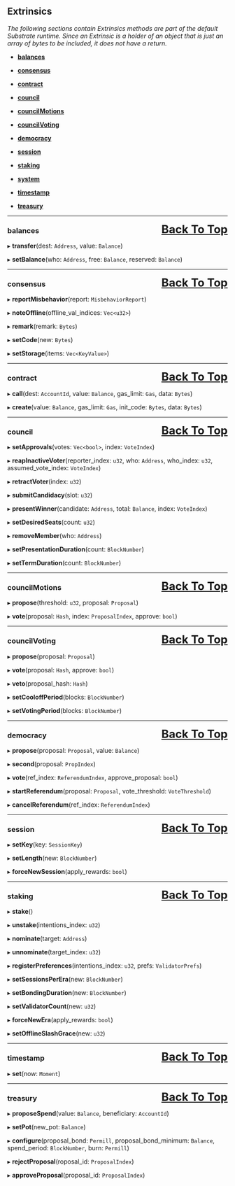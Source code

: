 ## <a id='top' style='text-decoration: none;'>Extrinsics

_The following sections contain Extrinsics methods are part of the default Substrate runtime. Since an Extrinsic is a holder of an object that is just an array of bytes to be included, it does not have a return._
- **[balances](#balances)**

- **[consensus](#consensus)**

- **[contract](#contract)**

- **[council](#council)**

- **[councilMotions](#councilMotions)**

- **[councilVoting](#councilVoting)**

- **[democracy](#democracy)**

- **[session](#session)**

- **[staking](#staking)**

- **[system](#system)**

- **[timestamp](#timestamp)**

- **[treasury](#treasury)**


___
<a href='#top' style='float: right; font-size: 1.6rem; font-weight: bold;'>Back To Top</a>

### <a id='balances'></a>balances

▸ **transfer**(dest: `Address`, value: `Balance`)

▸ **setBalance**(who: `Address`, free: `Balance`, reserved: `Balance`)

___
<a href='#top' style='float: right; font-size: 1.6rem; font-weight: bold;'>Back To Top</a>

### <a id='consensus'></a>consensus

▸ **reportMisbehavior**(report: `MisbehaviorReport`)

▸ **noteOffline**(offline_val_indices: `Vec<u32>`)

▸ **remark**(remark: `Bytes`)

▸ **setCode**(new: `Bytes`)

▸ **setStorage**(items: `Vec<KeyValue>`)

___
<a href='#top' style='float: right; font-size: 1.6rem; font-weight: bold;'>Back To Top</a>

### <a id='contract'></a>contract

▸ **call**(dest: `AccountId`, value: `Balance`, gas_limit: `Gas`, data: `Bytes`)

▸ **create**(value: `Balance`, gas_limit: `Gas`, init_code: `Bytes`, data: `Bytes`)

___
<a href='#top' style='float: right; font-size: 1.6rem; font-weight: bold;'>Back To Top</a>

### <a id='council'></a>council

▸ **setApprovals**(votes: `Vec<bool>`, index: `VoteIndex`)

▸ **reapInactiveVoter**(reporter_index: `u32`, who: `Address`, who_index: `u32`, assumed_vote_index: `VoteIndex`)

▸ **retractVoter**(index: `u32`)

▸ **submitCandidacy**(slot: `u32`)

▸ **presentWinner**(candidate: `Address`, total: `Balance`, index: `VoteIndex`)

▸ **setDesiredSeats**(count: `u32`)

▸ **removeMember**(who: `Address`)

▸ **setPresentationDuration**(count: `BlockNumber`)

▸ **setTermDuration**(count: `BlockNumber`)

___
<a href='#top' style='float: right; font-size: 1.6rem; font-weight: bold;'>Back To Top</a>

### <a id='councilMotions'></a>councilMotions

▸ **propose**(threshold: `u32`, proposal: `Proposal`)

▸ **vote**(proposal: `Hash`, index: `ProposalIndex`, approve: `bool`)

___
<a href='#top' style='float: right; font-size: 1.6rem; font-weight: bold;'>Back To Top</a>

### <a id='councilVoting'></a>councilVoting

▸ **propose**(proposal: `Proposal`)

▸ **vote**(proposal: `Hash`, approve: `bool`)

▸ **veto**(proposal_hash: `Hash`)

▸ **setCooloffPeriod**(blocks: `BlockNumber`)

▸ **setVotingPeriod**(blocks: `BlockNumber`)

___
<a href='#top' style='float: right; font-size: 1.6rem; font-weight: bold;'>Back To Top</a>

### <a id='democracy'></a>democracy

▸ **propose**(proposal: `Proposal`, value: `Balance`)

▸ **second**(proposal: `PropIndex`)

▸ **vote**(ref_index: `ReferendumIndex`, approve_proposal: `bool`)

▸ **startReferendum**(proposal: `Proposal`, vote_threshold: `VoteThreshold`)

▸ **cancelReferendum**(ref_index: `ReferendumIndex`)

___
<a href='#top' style='float: right; font-size: 1.6rem; font-weight: bold;'>Back To Top</a>

### <a id='session'></a>session

▸ **setKey**(key: `SessionKey`)

▸ **setLength**(new: `BlockNumber`)

▸ **forceNewSession**(apply_rewards: `bool`)

___
<a href='#top' style='float: right; font-size: 1.6rem; font-weight: bold;'>Back To Top</a>

### <a id='staking'></a>staking

▸ **stake**()

▸ **unstake**(intentions_index: `u32`)

▸ **nominate**(target: `Address`)

▸ **unnominate**(target_index: `u32`)

▸ **registerPreferences**(intentions_index: `u32`, prefs: `ValidatorPrefs`)

▸ **setSessionsPerEra**(new: `BlockNumber`)

▸ **setBondingDuration**(new: `BlockNumber`)

▸ **setValidatorCount**(new: `u32`)

▸ **forceNewEra**(apply_rewards: `bool`)

▸ **setOfflineSlashGrace**(new: `u32`)

___
<a href='#top' style='float: right; font-size: 1.6rem; font-weight: bold;'>Back To Top</a>

### <a id='timestamp'></a>timestamp

▸ **set**(now: `Moment`)

___
<a href='#top' style='float: right; font-size: 1.6rem; font-weight: bold;'>Back To Top</a>

### <a id='treasury'></a>treasury

▸ **proposeSpend**(value: `Balance`, beneficiary: `AccountId`)

▸ **setPot**(new_pot: `Balance`)

▸ **configure**(proposal_bond: `Permill`, proposal_bond_minimum: `Balance`, spend_period: `BlockNumber`, burn: `Permill`)

▸ **rejectProposal**(roposal_id: `ProposalIndex`)

▸ **approveProposal**(proposal_id: `ProposalIndex`)
